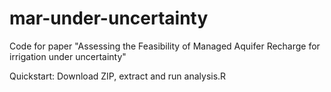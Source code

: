 mar-under-uncertainty
=====================

Code for paper "Assessing the Feasibility of Managed Aquifer Recharge for irrigation under uncertainty"

Quickstart: Download ZIP, extract and run analysis.R
